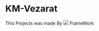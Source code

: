 # KM-Vezarat

This Projects was made By <img src="{https://img.shields.io/badge/Django-092E20?style=for-the-badge&logo=django&logoColor=green}" /> FrameWork
